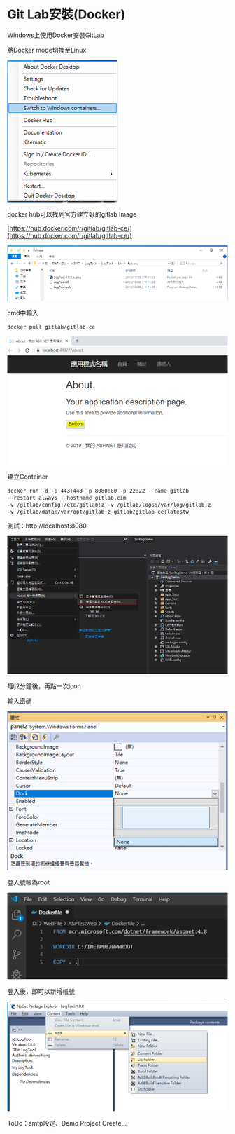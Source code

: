 # Git Lab安裝\(Docker\)

Windows上使用Docker安裝GitLab

將Docker mode切換至Linux

![](../../.gitbook/assets/image%20%283%29.png)

docker hub可以找到官方建立好的gitlab Image

[https://hub.docker.com/r/gitlab/gitlab-ce/](https://hub.docker.com/r/gitlab/gitlab-ce/)

![](../../.gitbook/assets/image%20%2866%29.png)

cmd中輸入

```text
docker pull gitlab/gitlab-ce
```

![](../../.gitbook/assets/image%20%28224%29.png)

建立Container

```text
docker run -d -p 443:443 -p 8080:80 -p 22:22 --name gitlab 
--restart always --hostname gitlab.cim 
-v /gitlab/config:/etc/gitlab:z -v /gitlab/logs:/var/log/gitlab:z 
-v /gitlab/data:/var/opt/gitlab:z gitlab/gitlab-ce:latestw
```

測試：http://localhost:8080

![](../../.gitbook/assets/image%20%28220%29.png)

1到2分鐘後，再點一次icon

輸入密碼

![](../../.gitbook/assets/image%20%28267%29.png)

登入號帳為root

![](../../.gitbook/assets/image%20%28128%29.png)

登入後，即可以新增帳號



![](../../.gitbook/assets/image%20%289%29.png)

ToDo：smtp設定、Demo Project Create...

